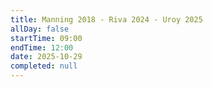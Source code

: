 ```yaml
---
title: Manning 2018 - Riva 2024 - Uroy 2025
allDay: false
startTime: 09:00
endTime: 12:00
date: 2025-10-29
completed: null
---
```

